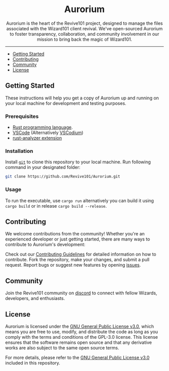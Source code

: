 <h1 align="center">Aurorium</h1>
<p align="center">Aurorium is the heart of the Revive101 project, designed to manage the files associated with the Wizard101 client revival. We've open-sourced Aurorium to foster transparency, collaboration, and community involvement in our mission to bring back the magic of Wizard101.</p>

-----------------

- [Getting Started](#getting-started)
- [Contributing](#contributing)
- [Community](#community)
- [License](#license)

## Getting Started

These instructions will help you get a copy of Aurorium up and running on your local machine for development and testing purposes.

### Prerequisites

- [Rust programming language](https://www.rust-lang.org/).
- [VSCode](https://code.visualstudio.com/) (Alternatively [VSCodium](https://vscodium.com/))
- [rust-analyzer extension](https://marketplace.visualstudio.com/items?itemName=rust-lang.rust-analyzer)

### Installation
Install [`git`](https://git-scm.com/) to clone this repository to your local machine. Run following command in your designated folder:
```bash
git clone https://github.com/Revive101/Aurorium.git
```

### Usage
To run the executable, use `cargo run` alternatively you can build it using `cargo build` or in release `cargo build --release`.


## Contributing
We welcome contributions from the community! Whether you're an experienced developer or just getting started, there are many ways to contribute to Aurorium's development:

Check out our [Contributing Guidelines](TODO) for detailed information on how to contribute.
Fork the repository, make your changes, and submit a pull request.
Report bugs or suggest new features by opening [issues](https://github.com/Revive101/Aurorium/issues).

## Community
Join the Revive101 community on [discord](https://discord.gg/sMFgyNRDDM) to connect with fellow Wizards, developers, and enthusiasts.

## License

Aurorium is licensed under the [GNU General Public License v3.0](LICENSE.md), which means you are free to use, modify, and distribute the code as long as you comply with the terms and conditions of the GPL-3.0 license. This license ensures that the software remains open source and that any derivative works are also subject to the same open source terms.

For more details, please refer to the [GNU General Public License v3.0](LICENSE.md) included in this repository.
